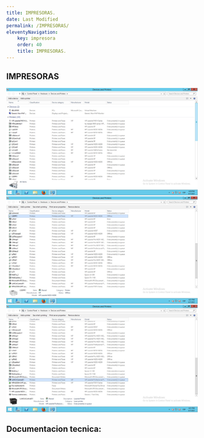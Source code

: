 ```yaml
---
title: IMPRESORAS.
date: Last Modified
permalink: /IMPRESORAS/
eleventyNavigation:
    key: impresora
    order: 40
    title: IMPRESORAS.
---
```

## **IMPRESORAS**

![img](../../../images/Impresoras/printsap1.jpg)
![img](../../../images/Impresoras/printsap2.jpg)
![img](../../../images/Impresoras/printsap3.jpg)

## Documentacion tecnica:
